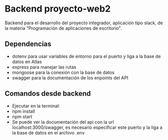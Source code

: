# Backend proyecto-web2
Backend para el desarrollo del proyecto integrador, aplicación tipo slack, de la materia "Programación de aplicaciones de escritorio".


## Dependencias 
- dotenv para usar variables de entorno para el puerto y liga a la base de datos en Atlas
- express para manejar las rutas
- mongoose para la conexión con la base de datos 
- swagger para la documentación de los enpoints del API


## Comandos desde backend
- Ejecutar en la terminal: 
- npm install 
- npm start 
- Se puede ver la documentación del api con la url localhost:3000/swagger, es necesario especificar este puerto y la liga a la base de datos en el archivo .env